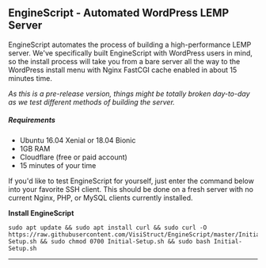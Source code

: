 ## **EngineScript - Automated WordPress LEMP Server**

EngineScript automates the process of building a high-performance LEMP server. We've specifically built EngineScript with WordPress users in mind, so the install process will take you from a bare server all the way to the WordPress install menu with Nginx FastCGI cache enabled in about 15 minutes time.

*As this is a pre-release version, things might be totally broken day-to-day as we test different methods of building the server.*

##### Requirements
- Ubuntu 16.04 Xenial or 18.04 Bionic
- 1GB RAM
- Cloudflare (free or paid account)
- 15 minutes of your time

If you'd like to test EngineScript for yourself, just enter the command below into your favorite SSH client. This should be done on a fresh server with no current Nginx, PHP, or MySQL clients currently installed.

**Install EngineScript**
```shell
sudo apt update && sudo apt install curl && sudo curl -O https://raw.githubusercontent.com/VisiStruct/EngineScript/master/Initial-Setup.sh && sudo chmod 0700 Initial-Setup.sh && sudo bash Initial-Setup.sh
```

----------
